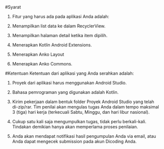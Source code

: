 #Syarat
1. Fitur yang harus ada pada aplikasi Anda adalah:

2. Menampilkan list data ke dalam RecyclerView.

3. Menampilkan halaman detail ketika item dipilih.

4. Menerapkan Kotlin Android Extensions.

5. Menerapkan Anko Layout 

6. Menerapkan Anko Commons.

#Ketentuan
Ketentuan dari aplikasi yang Anda serahkan adalah:

1. Proyek dari aplikasi harus menggunakan Android Studio.

2. Bahasa pemrograman yang digunakan adalah Kotlin.

3. Kirim pekerjaan dalam bentuk folder Proyek Android Studio yang telah di-zip/rar. Tim penilai akan mengulas tugas Anda dalam tempo maksimal 3 (tiga) hari kerja (terkecuali Sabtu, Minggu, dan hari libur nasional). 

4. Cukup satu kali saja mengumpulkan tugas, tidak perlu berkali-kali. Tindakan demikian hanya akan memperlama proses penilaian.

5. Anda akan mendapat notifikasi hasil pengumpulan Anda via email, atau Anda dapat mengecek submission pada akun Dicoding Anda.
